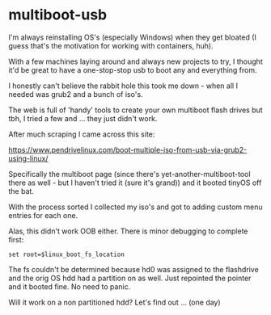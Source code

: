 # multiboot-usb


I'm always reinstalling OS's (especially Windows) when they get bloated (I guess that's the motivation for working with containers, huh). 

With a few machines laying around and always new projects to try, I thought it'd be great to have a one-stop-stop usb to boot any and everything from.

I honestly can't believe the rabbit hole this took me down - when all I needed was grub2 and a bunch of iso's. 

The web is full of 'handy' tools to create your own multiboot flash drives but tbh, I tried a few and ... they just didn't work.

After much scraping I came across this site:

https://www.pendrivelinux.com/boot-multiple-iso-from-usb-via-grub2-using-linux/

Specifically the multiboot page (since there's yet-another-multiboot-tool there as well - but I haven't tried it (sure it's grand)) and it booted tinyOS off the bat. 

With the process sorted I collected my iso's and got to adding custom menu entries for each one.

Alas, this didn't work OOB either. There is minor debugging to complete first:

```` 
set root=$linux_boot_fs_location
````
The fs couldn't be determined because hd0 was assigned to the flashdrive and the orig OS hdd had a partition on as well. Just repointed the pointer and it booted fine. No need to panic.

Will it work on a non partitioned hdd? Let's find out ... (one day)
